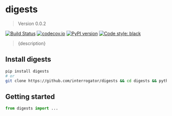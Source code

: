# digests

> Version 0.0.2

[![Build Status](https://travis-ci.org/{github_username}/digests.svg?branch=master)](https://travis-ci.org/{github_username}/digests)
[![codecov.io](https://codecov.io/gh/{github_username}/digests/branch/master/graph/badge.svg)](https://codecov.io/gh/{github_username}/digests)
[![PyPI version](https://badge.fury.io/py/digests.svg)](https://badge.fury.io/py/digests)
[![Code style: black](https://img.shields.io/badge/code%20style-black-000000.svg)](https://github.com/python/black)

> {description}

## Install digests

```bash
pip install digests
# or
git clone https://github.com/interrogator/digests && cd digests && python.setup.py install
```

## Getting started

```python
from digests import ...
```
